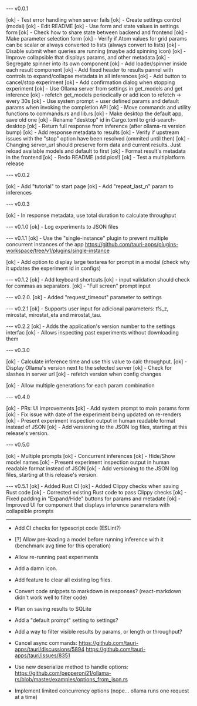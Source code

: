 --- v0.0.1

[ok] - Test error handling when server fails
[ok] - Create settings control (modal)
[ok] - Edit README
[ok] - Use form and state values in settings form
[ok] - Check how to share state between backend and frontend
[ok] - Make parameter selection form
[ok] - Verify if Atom values for grid params can be scalar or always converted to lists (always convert to lists)
[ok] - Disable submit when queries are running (maybe add spinning icon)
[ok] - Improve collapsible that displays params, and other metadata
[ok] - Segregate spinner into its own component
[ok] - Add loader/spinner inside each result component
[ok] - Add fixed header to results pannel with controls to expand/collapse metadata in all inferences
[ok] - Add button to cancel/stop experiment
[ok] - Add confirmation dialog when stopping experiment
[ok] - Use Ollama server from settings in get_models and get inference
[ok] - refetch get_models periodically or add icon to refetch -> every 30s
[ok] - Use system prompt + user defined params and default params when invoking the completion API
[ok] - Move commands and utility functions to commands.rs and lib.rs
[ok] - Make desktop the default app, save old one
[ok] - Rename "desktop" id in Cargo.toml to grid-search-desktop
[ok] - Return full response from inference (after ollama-rs version bump)
[ok] - Add response metadata to results
[ok] - Verify if upstream issues with the "stop" option have been resolved (ommited until then)
[ok] - Changing server_url should preserve form data and current results. Just reload available models and default to first
[ok] - Format result's metadata in the frontend
[ok] - Redo README (add pics!)
[ok] - Test a multiplatform release

--- v0.0.2

[ok] - Add "tutorial" to start page
[ok] - Add "repeat_last_n" param to inferences

--- v0.0.3

[ok] - In response metadata, use total duration to calculate throughput

--- v0.1.0
[ok] - Log experiments to JSON files

--- v0.1.1
[ok] - Use the "single-instance" plugin to prevent multiple concurrent instances of the app
https://github.com/tauri-apps/plugins-workspace/tree/v1/plugins/single-instance

[ok] - Add option to display large textarea for prompt in a modal (check why it updates the experiment id in configs)

--- v0.1.2
[ok] - Add keyboard shortcuts
[ok] - input validation should check for commas as separators.
[ok] - "Full screen" prompt input

--- v0.2.0.
[ok] - Added "request_timeout" parameter to settings

--- v0.2.1
[ok] - Supports user input for adicional parameters: tfs_z, mirostat, mirostat_eta and mirostat_tau.

--- v0.2.2
[ok] - Adds the application's version number to the settings interfac
[ok] - Allows inspecting past experiments without downloading them

--- v0.3.0

[ok] - Calculate inference time and use this value to calc throughput.
[ok] - Display Ollama's version next to the selected server
[ok] - Check for slashes in server url
[ok] - refetch version when config changes

[ok] - Allow multiple generations for each param combination


--- v0.4.0

[ok] - PRs: UI improvements
[ok] - Add system prompt to main params form
[ok] - Fix issue with date of the experiment being updated on re-renders
[ok] - Present experiment inspection output in human readable format instead of JSON
[ok] - Add versioning to the JSON log files, starting at this release's version.


--- v0.5.0

[ok] - Multiple prompts
[ok] - Concurrent inferences
[ok] - Hide/Show model names
[ok] - Present experiment inspection output in human readable format instead of JSON
[ok] - Add versioning to the JSON log files, starting at this release's version.

--- v0.5.1
[ok] - Added Rust CI
[ok] - Added Clippy checks when saving Rust code
[ok] - Corrected existing Rust code to pass Clippy checks
[ok] - Fixed padding in "Expand/Hide" buttons for params and metadate
[ok] - Improved UI for component that displays inference parameters with collapsible prompts



---

- Add CI checks for typescript code (ESLint?)
- [?] Allow pre-loading a model before running inference with it (benchmark avg time for this operation)
- Allow re-running past experiments

- Add a damn icon.
- Add feature to clear all existing log files.

- Convert code snippets to markdown in responses? (react-markdown didn't work well to filter code)
- Plan on saving results to SQLite
- Add a "default prompt" setting to settings?

- Add a way to filter visible results by params, or length or throughput?

- Cancel async commands:
  https://github.com/tauri-apps/tauri/discussions/5894
  https://github.com/tauri-apps/tauri/issues/8351

- Use new deserialize method to handle options:
  https://github.com/pepperoni21/ollama-rs/blob/master/examples/options_from_json.rs

- Implement limited concurrency options (nope... ollama runs one request at a time)
